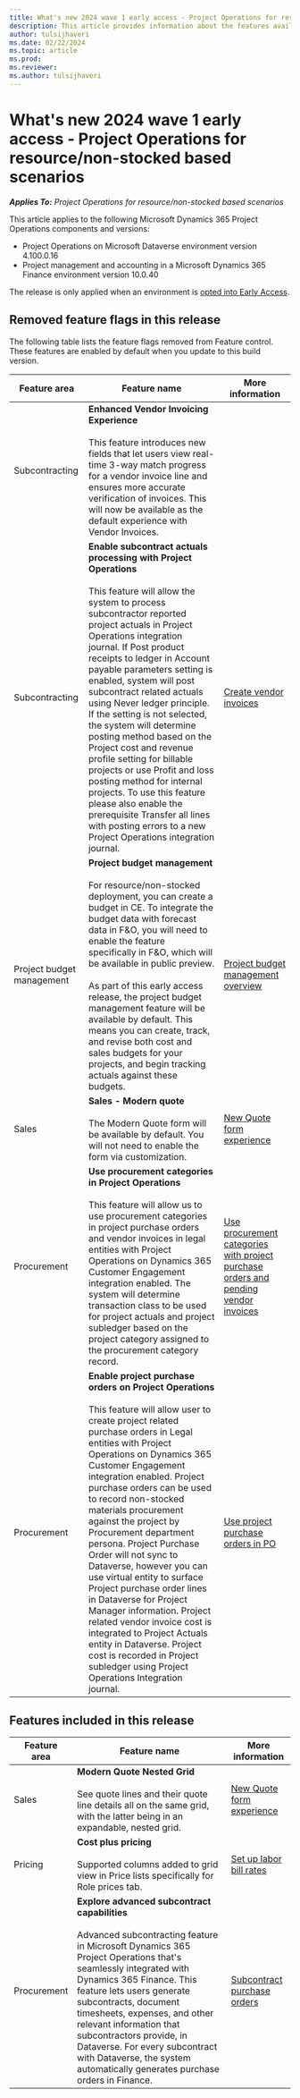 ```yaml
---
title: What's new 2024 wave 1 early access - Project Operations for resource/non-stocked based scenarios
description: This article provides information about the features available in the 2024 wave 1 early access release of Project Operations resource/non-stocked based scenarios deployment.
author: tulsijhaveri
ms.date: 02/22/2024
ms.topic: article
ms.prod:
ms.reviewer: 
ms.author: tulsijhaveri
---
```


# What's new 2024 wave 1 early access - Project Operations for resource/non-stocked based scenarios

_**Applies To:** Project Operations for resource/non-stocked based scenarios_

This article applies to the following Microsoft Dynamics 365 Project Operations components and versions:

- Project Operations on Microsoft Dataverse environment version 4.100.0.16
- Project management and accounting in a Microsoft Dynamics 365 Finance environment version 10.0.40

The release is only applied when an environment is [opted into Early Access](/power-platform/admin/opt-in-early-access-updates#how-to-enable-early-access-updates).

## Removed feature flags in this release

The following table lists the feature flags removed from Feature control. These features are enabled by default when you update to this build version.

| **Feature area** | **Feature name** | **More information** |
| --- | --- | --- |
| Subcontracting | **Enhanced Vendor Invoicing Experience**<br><br>This feature introduces new fields that let users view real-time 3-way match progress for a vendor invoice line and ensures more accurate verification of invoices. This will now be available as the default experience with Vendor Invoices. | &nbsp; |
| Subcontracting | **Enable subcontract actuals processing with Project Operations**<br><br>This feature will allow the system to process subcontractor reported project actuals in Project Operations integration journal. If Post product receipts to ledger in Account payable parameters setting is enabled, system will post subcontract related actuals using Never ledger principle. If the setting is not selected, the system will determine posting method based on the Project cost and revenue profile setting for billable projects or use Profit and loss posting method for internal projects. To use this feature please also enable the prerequisite Transfer all lines with posting errors to a new Project Operations integration journal. | [Create vendor invoices](https://learn.microsoft.com/en-us/dynamics365/project-operations/procurement/vendor-invoicing-concept-and-creation) |
| Project budget management | **Project budget management**<br><br>For resource/non-stocked deployment, you can create a budget in CE. To integrate the budget data with forecast data in F&O, you will need to enable the feature specifically in F&O, which will be available in public preview.<br><br>As part of this early access release, the project budget management feature will be available by default. This means you can create, track, and revise both cost and sales budgets for your projects, and begin tracking actuals against these budgets. | [Project budget management overview](https://learn.microsoft.com/en-us/dynamics365/project-operations/pro/budget/projectbudgetmanagement) |
| Sales | **Sales - Modern quote**<br><br>The Modern Quote form will be available by default. You will not need to enable the form via customization. | [New Quote form experience](https://learn.microsoft.com/en-us/dynamics365/project-operations/sales/quotes-new-form) |
| Procurement | **Use procurement categories in Project Operations**<br><br>This feature will allow us to use procurement categories in project purchase orders and vendor invoices in legal entities with Project Operations on Dynamics 365 Customer Engagement integration enabled. The system will determine transaction class to be used for project actuals and project subledger based on the project category assigned to the procurement category record. | [Use procurement categories with project purchase orders and pending vendor invoices](https://learn.microsoft.com/en-us/dynamics365/project-operations/procurement/configure-procurement-categories) |
| Procurement | **Enable project purchase orders on Project Operations**<br><br>This feature will allow user to create project related purchase orders in Legal entities with Project Operations on Dynamics 365 Customer Engagement integration enabled. Project purchase orders can be used to record non-stocked materials procurement against the project by Procurement department persona. Project Purchase Order will not sync to Dataverse, however you can use virtual entity to surface Project purchase order lines in Dataverse for Project Manager information. Project related vendor invoice cost is integrated to Project Actuals entity in Dataverse. Project cost is recorded in Project subledger using Project Operations Integration journal. | [Use project purchase orders in PO](https://learn.microsoft.com/en-us/dynamics365/project-operations/procurement/non-stocked-materials-project-purchase-orders)|

## Features included in this release

| **Feature area** | **Feature name** | **More information** |
| --- | --- | --- |
| Sales | **Modern Quote Nested Grid**<br><br>See quote lines and their quote line details all on the same grid, with the latter being in an expandable, nested grid. | [New Quote form experience](https://learn.microsoft.com/en-us/dynamics365/project-operations/sales/quotes-new-form) |
| Pricing | **Cost plus pricing**<br><br>Supported columns added to grid view in Price lists specifically for Role prices tab. | [Set up labor bill rates](https://learn.microsoft.com/en-us/dynamics365/project-operations/pro/pricing-costing/set-up-labor-bill-rate-sales) |
| Procurement | **Explore advanced subcontract capabilities**<br><br>Advanced subcontracting feature in Microsoft Dynamics 365 Project Operations that's seamlessly integrated with Dynamics 365 Finance. This feature lets users generate subcontracts, document timesheets, expenses, and other relevant information that subcontractors provide, in Dataverse. For every subcontract with Dataverse, the system automatically generates purchase orders in Finance. | [Subcontract purchase orders](https://learn.microsoft.com/en-us/dynamics365/project-operations/pro/subcontracting/subconpurchaseorders) |
